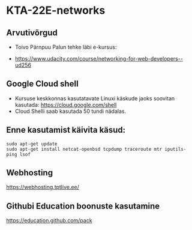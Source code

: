 # KTA-22E-networks
## Arvutivõrgud



- Toivo Pärnpuu
Palun tehke läbi e-kursus:

- https://www.udacity.com/course/networking-for-web-developers--ud256

## Google Cloud shell
- Kursuse keskkonnas kasutatavate Linuxi käskude jaoks soovitan kasutada: https://cloud.google.com/shell
- Cloud Shelli saab kasutada 50 tundi nädalas. 

## Enne kasutamist käivita käsud:

```
sudo apt-get update
sudo apt-get install netcat-openbsd tcpdump traceroute mtr iputils-ping lsof
```

## Webhosting
https://webhosting.tptlive.ee/

## Githubi Education boonuste kasutamine
https://education.github.com/pack

